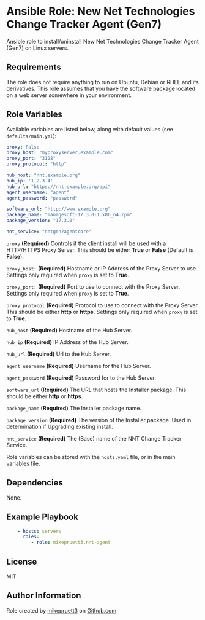 Ansible Role: New Net Technologies Change Tracker Agent (Gen7)
=========

Ansible role to install/uninstall New Net Technologies Change Tracker Agent (Gen7) on Linux servers.

Requirements
------------

The role does not require anything to run on Ubuntu, Debian or RHEL and its derivatives. This role assumes that you have the software package located on a web server somewhere in your environment.

Role Variables
--------------

Available variables are listed below, along with default values (see ```defaults/main.yml```):

``` yaml
proxy: False
proxy_host: "myproxyserver.example.com"
proxy_port: "3128"
proxy_protocol: "http"

hub_host: "nnt.example.org"
hub_ip: '1.2.3.4'
hub_url: "https://nnt.example.org/api"
agent_username: "agent"
agent_password: "password"

software_url: "http://www.example.org"
package_name: "managesoft-17.3.0-1.x86_64.rpm"
package_version: "17.3.0"

nnt_service: "nntgen7agentcore"
```

```proxy``` **(Required)** Controls if the client install will be used with a HTTP/HTTPS Proxy Server. This should be either **True** or **False** (Default is **False**).

```proxy_host:``` **(Required)** Hostname or IP Address of the Proxy Server to use. Settings only required when ```proxy``` is set to **True**.

```proxy_port:``` **(Required)** Port to use to connect with the Proxy Server. Settings only required when ```proxy``` is set to **True**.

```proxy_protocol``` **(Required)** Protocol to use to connect with the Proxy Server. This should be either **http** or **https**. Settings only required when ```proxy``` is set to **True**.

```hub_host``` **(Required)** Hostname of the Hub Server.

```hub_ip``` **(Required)** IP Address of the Hub Server.

```hub_url``` **(Required)** Url to the Hub Server.

```agent_username``` **(Required)** Username for the Hub Server.

```agent_password``` **(Required)** Password for to the Hub Server.

```software_url``` **(Required)** The URL that hosts the Installer package. This should be either **http** or **https**.

```package_name``` **(Required)** The Installer package name.

```package_version``` **(Required)** The version of the Installer package. Used in determination if Upgrading existing install.

```nnt_service``` **(Required)** The (Base) name of the NNT Change Tracker Service.

Role variables can be stored with the ```hosts.yaml``` file, or in the main variables file.

Dependencies
------------

None.

Example Playbook
----------------

``` yaml
    - hosts: servers
      roles:
         - role: mikepruett3.nnt-agent
```

License
-------

MIT

Author Information
------------------

Role created by [mikepruett3](https://github.com/mikepruett3) on [Github.com](https://github.com/mikepruett3/ansible-role-nnt-agent)
